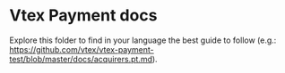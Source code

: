 # Vtex Payment docs

Explore this folder to find in your language the best guide to follow (e.g.: https://github.com/vtex/vtex-payment-test/blob/master/docs/acquirers.pt.md).

